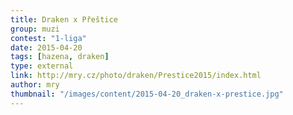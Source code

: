 ```yaml
---
title: Draken x Přeštice
group: muzi
contest: "1-liga"
date: 2015-04-20
tags: [hazena, draken]
type: external
link: http://mry.cz/photo/draken/Prestice2015/index.html
author: mry
thumbnail: "/images/content/2015-04-20_draken-x-prestice.jpg"
---
```

